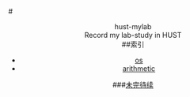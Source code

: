 #<center>hust-mylab  
  Record my lab-study in HUST  
##索引  
*   [os](./os/os-notes.md)  
*   [arithmetic](./arithmetic/arith-notes.md)

###[未完待续](#readme.md)
